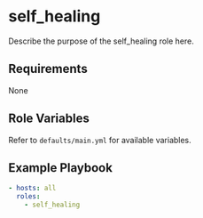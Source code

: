 # self_healing

Describe the purpose of the self_healing role here.

## Requirements
None

## Role Variables
Refer to `defaults/main.yml` for available variables.

## Example Playbook
```yaml
- hosts: all
  roles:
    - self_healing
```
